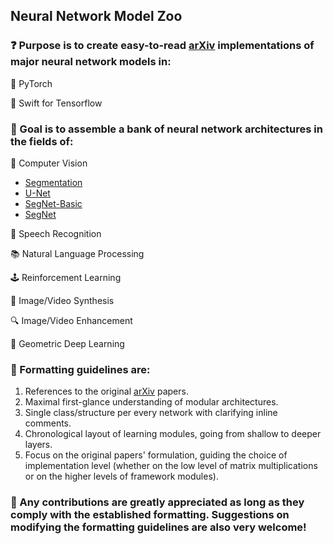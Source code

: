 ## Neural Network Model Zoo

### :question: Purpose is to create easy-to-read [arXiv](https://arxiv.org/) implementations of major neural network models in:

:dragon: PyTorch

:eagle: Swift for Tensorflow

### :dart: Goal is to assemble a bank of neural network architectures in the fields of:

:eyes: Computer Vision

- [Segmentation](https://github.com/geotrush/Neural-Network-Model-Zoo/tree/main/pytorch/computer_vision/segmentation)
- [U-Net](https://github.com/geotrush/Neural-Network-Model-Zoo/blob/main/pytorch/computer_vision/segmentation/unet.py)
- [SegNet-Basic](https://github.com/geotrush/Neural-Network-Model-Zoo/blob/main/pytorch/computer_vision/segmentation/segnet_basic.py)
- [SegNet](https://github.com/geotrush/Neural-Network-Model-Zoo/blob/main/pytorch/computer_vision/segmentation/segnet.py)

:speech_balloon: Speech Recognition

:books: Natural Language Processing

:joystick: Reinforcement Learning

:art: Image/Video Synthesis

:mag: Image/Video Enhancement

:dna: Geometric Deep Learning

### :straight_ruler: Formatting guidelines are:

1. References to the original [arXiv](https://arxiv.org/) papers.
2. Maximal first-glance understanding of modular architectures.
3. Single class/structure per every network with clarifying inline comments.
4. Chronological layout of learning modules, going from shallow to deeper layers.
5. Focus on the original papers' formulation, guiding the choice of implementation level (whether on the low level of matrix multiplications or on the higher levels of framework modules).

### :hugs: Any contributions are greatly appreciated as long as they comply with the established formatting. Suggestions on modifying the formatting guidelines are also very welcome!
